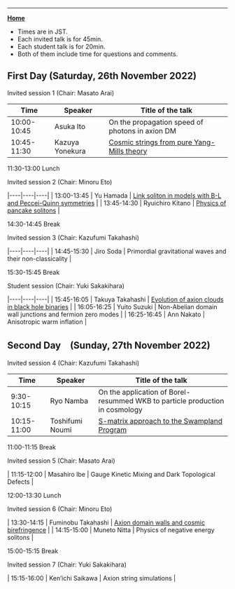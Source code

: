 ---

[**Home**](index)

- Times are in JST. 
- Each invited talk is for 45min. 
- Each student talk is for 20min. 
- Both of them include time for questions and comments.

## First Day (Saturday, 26th November 2022)



Invited session 1  (Chair: Masato Arai)

| Time | Speaker | Title of the talk |
|----|----|----|
| 10:00-10:45 | Asuka Ito | On the propagation speed of photons in axion DM |
| 10:45-11:30 | Kazuya Yonekura | [Cosmic strings from pure Yang-Mills theory](20221126_02_yonekura.pdf) |

11:30-13:00    Lunch

Invited session 2 (Chair: Minoru Eto)

|----|----|----|
| 13:00-13:45  | Yu Hamada | [Link soliton in models with B-L and Peccei-Quinn symmetries](20221126_03_hamada.pdf) |
| 13:45-14:30  | Ryuichiro Kitano | [Physics of pancake solitons](20221126_04_kitano.pdf) |

14:30-14:45  Break

Invited session 3 (Chair: Kazufumi Takahashi)

|----|----|----|
| 14:45-15:30 | Jiro Soda | Primordial gravitational waves and their non-classicality |

15:30-15:45 Break

Student session (Chair: Yuki Sakakihara)

|----|----|----|
| 15:45-16:05 | Takuya Takahashi | [Evolution of axion clouds in black hole binaries](20221126_06_takahashi.pdf) |
| 16:05-16:25 | Yuito Suzuki | Non-Abelian domain wall junctions and fermion zero modes |
| 16:25-16:45 | Ann Nakato | Anisotropic warm inflation |

## Second Day　(Sunday, 27th November 2022)

Invited session 4 (Chair: Kazufumi Takahashi)

| Time | Speaker | Title of the talk |
|----|----|----|
| 9:30-10:15 | Ryo Namba | On the application of Borel-resummed WKB to particle production in cosmology |
| 10:15-11:00| Toshifumi Noumi | [S-matrix approach to the Swampland Program](20221127_02_noumi.pdf) |

11:00-11:15 Break

Invited session 5 (Chair: Masato Arai)

| 11:15-12:00 | Masahiro Ibe | Gauge Kinetic Mixing and Dark Topological Defects |

12:00-13:30 Lunch

Invited session 6 (Chair: Minoru Eto)

| 13:30-14:15 | Fuminobu Takahashi | [Axion domain walls and cosmic birefringence](20221127_04_takahashi.pdf) |
| 14:15-15:00 | Muneto Nitta | Physics of negative energy solitons |

15:00-15:15 Break

Invited session 7 (Chair: Yuki Sakakihara)

| 15:15-16:00 | Ken’ichi Saikawa | Axion string simulations |







